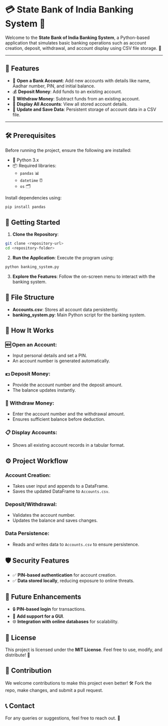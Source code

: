 # 💳 State Bank of India Banking System 🏦

Welcome to the **State Bank of India Banking System**, a Python-based application that simulates basic banking operations such as account creation, deposit, withdrawal, and account display using CSV file storage. 📁

---

## 📝 Features
- 🧾 **Open a Bank Account**: Add new accounts with details like name, Aadhar number, PIN, and initial balance.
- 💰 **Deposit Money**: Add funds to an existing account.
- 💸 **Withdraw Money**: Subtract funds from an existing account.
- 👀 **Display All Accounts**: View all stored account details.
- 🔄 **Update and Save Data**: Persistent storage of account data in a CSV file.

---

## 🛠️ Prerequisites
Before running the project, ensure the following are installed:
- 🐍 Python 3.x
- 📦 Required libraries:
  - `pandas` 📊
  - `datetime` ⏰
  - `os` 🗂️

Install dependencies using:
```bash
pip install pandas
```

## 🚀 Getting Started
1. **Clone the Repository**:
```bash
git clone <repository-url>
cd <repository-folder>
```

2. **Run the Application**: Execute the program using:
```bash
python banking_system.py
```
3. **Explore the Features**: Follow the on-screen menu to interact with the banking system.

## 📂 File Structure
- **Accounts.csv**: Stores all account data persistently.
- **banking_system.py**: Main Python script for the banking system.

## 📖 How It Works
### 🆕 Open an Account:
- Input personal details and set a PIN.
- An account number is generated automatically.

### 💵 Deposit Money:
- Provide the account number and the deposit amount.
- The balance updates instantly.

### 🏧 Withdraw Money:
- Enter the account number and the withdrawal amount.
- Ensures sufficient balance before deduction.

### 📋 Display Accounts:
- Shows all existing account records in a tabular format.

## ⚙️ Project Workflow
### Account Creation:
- Takes user input and appends to a DataFrame.
- Saves the updated DataFrame to `Accounts.csv`.

### Deposit/Withdrawal:
- Validates the account number.
- Updates the balance and saves changes.

### Data Persistence:
- Reads and writes data to `Accounts.csv` to ensure persistence.

## 🛡️ Security Features
- ✅ **PIN-based authentication** for account creation.
- ✅ **Data stored locally**, reducing exposure to online threats.


## 🌟 Future Enhancements
- 🔒 **PIN-based login** for transactions.
- 📱 **Add support for a GUI**.
- 🌐 **Integration with online databases** for scalability.

## 📜 License
This project is licensed under the **MIT License**. Feel free to use, modify, and distribute! 🚀

## 🤝 Contribution
We welcome contributions to make this project even better! 🛠️ Fork the repo, make changes, and submit a pull request.

## 📞 Contact
For any queries or suggestions, feel free to reach out. 📩
